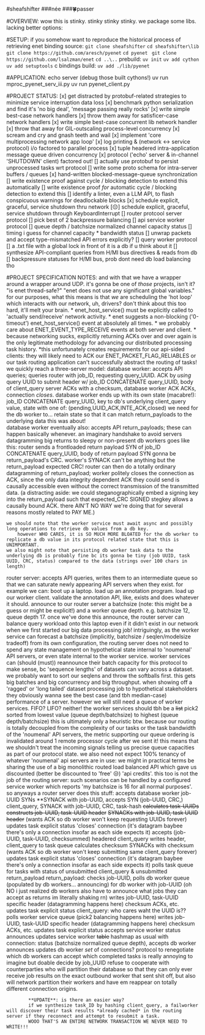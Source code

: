 #sheafshifter 
###née
###🍀passer

#OVERVIEW:
wow this is stinky. stinky stinky stinky.
we package some libs.
lacking better options:

#SETUP:
if you somehow want to reproduce the historical process of retrieving enet binding source:
`git clone sheafshifter`
`cd sheafshifter\lib`
`git clone https://github.com/aresch/pyenet`
`cd pyenet `
`git clone https://github.com/lsalzman/enet`
`cd ..\..`
prebuild:
`uv init`
`uv add cython`
`uv add setuptools`
c bindings build:
`uv add ./lib/pyenet`

#APPLICATION:
echo server (debug those built cythons!)
uv run mproc_pyenet_serv_iii.py
uv run pyenet_client.py

#PROJECT STATUS:
[x] get distracted by protobuf-related strategies to minimize service interruption data loss
[x] benchmark python serialization and find it's 'no big deal', 'message passing really rocks'
[x] write simple best-case network handlers
[x] throw them away for satisficer-case network handlers
[x] write simple best-case concurrent lib network handler
[x] throw that away for GIL-outscaling process-level concurrency 
[x] scream and cry and gnash teeth and wail
[x] implement 'core multiprocessing network app loop'
    [x] log printing & (network <-> service protocol) i/o factored to parallel process
    [x] tuple headered intra-application message queue driven concurrency
    [x] protocol ('echo' server & in-channel 'SHUTDOWN' client) factored out!
    [] actually use protobuf to persist unprocessed tasks wrt protocol
        [] write some proto schema for intra-server buffers / queues
    [x] hand-written blocked-message-queue synchronization
        [] write existence proof against cycle / blocking detection to extend this automatically
        [] write existence proof *for* automatic cycle / blocking detection to extend this
        [] identify a linter, even a LLM API, to flash conspicuous warnings for deadlockable blocks
        [x] schedule explicit, graceful, service shutdown thru network
        [😔] schedule explicit, graceful, service shutdown through KeyboardInterrupt 
[] router protcool server protocol
    [] pick best of 2 backpressure balancing
[] api service worker protocol
    [] queue depth / batchsize normalized channel capacity status
    [] timing i guess for channel capacity * bandwidth status
    [] unwrap packets and accept type-mismatched API errors explicitly?
[] query worker protocol
    [] a .txt file with a global lock in front of it is a db if u think about it
    [] synthesize API-compliant queries from H/MI bus directives & reads from db
    [] backpressure statuses for H/MI bus, prob dont need db load balancing tho

#PROJECT SPECIFICATION NOTES:
and with that we have a wrapper around a wrapper around UDP.
it's gonna be one of *those* projects, isn't it?
    "is enet thread-safe?"
    "enet does not use any significant global variables."
for our purposes, what this means is that *we* are scheduling the 'hot loop' which interacts with our network, uh, drivers? don't think about this too hard, it'll melt your brain.
    * enet_host_service()  must be explicitly called to 'actually send/receive' network activity.
    * enet suggests a non-blocking ('0-timeout') enet_host_service() event at absolutely all times.
    * we probably care about ENET_EVENT_TYPE_RECEIVE events at both server and client.
    * because networking sucks, explicitly returning ACKs over and over again is the only legitimate methodology for advancing our distributed processing task history.
    *this unfortunately creates requirements for our api-sided clients: they will likely need to ACK our ENET_PACKET_FLAG_RELIABLES or our task routing application can't successfully abstract the routing of tasks!
we quickly reach a three-server model:
database worker: 
    accepts API queries; queries router with job_ID, requesting query_UUID.
    ACK by *using* query UUID to submit header w/ job_ID CONCATENATE query_UUID, body of client_query
    server ACKs with a checksum, database worker ACK ACKs, connection *closes*.
    database worker ends up with its own state (macabre!): job_ID CONCATENATE query_UUID, key to db's underlying client_query value, state with one of: (pending,UUID_ACK,INTE_ACK,closed)
    we need for the db worker to... retain state so that it can match return_payloads to the underlying data this was about!   
database worker eventually also:
    accepts API return_payloads; these can happen basically whenever.
    an imaginary handshake to avoid servers datagramming big returns to sleepy or non-present db workers goes like this:
    router sends a frontloaded return payload SYN of job_ID CONCATENATE query_UUID, body of return payload SYN gonna be return_payload's CRC.
    worker's SYNACK can't be anything but the return_payload expected CRC!
    router can then do a totally ordinary datagramming of return_payload;
    worker politely closes the connection as ACK, since the only data integrity dependent ACK they could send is causally accessible even without the correct transmission of the transmitted data.
        (a distracting aside: we could steganographically embed a signing key into the return_payload such that expected_CRC SIGNED stegkey allows a causally bound ACK.
        there AIN'T NO WAY we're doing that for several reasons mostly related to PAY ME.)

    we should note that the worker service must await async and possibly long operations to retrieve db values from a db key.
        however WHO CARES, it is SO MUCH MORE BLOATED for the db worker to replicate a db value in its protocol related state that this is UNIMPORTANT.
    we also might note that persisting db worker task data to the underlying db is probably fine bc its gonna be tiny (job UUID, task UUID, CRC, status) compared to the data (strings over 100 chars in length)

router server:
    accepts API queries, writes them to an intermediate queue so that we can saturate newly appearing API servers when they exist. for example we can:
        boot up a laptop. 
        load up an annotation program.
        load up our worker client. validate the annotation API, like, exists and does whatever it should.
        announce to our router server a batchsize (note: this might be a guess or might be explicit!) and a worker queue depth. e.g. batchsize 12, queue depth 17.
    once we've done this announce, the router server can balance query workload onto this laptop even if it didn't exist in our network when we first started our big data processing job!
    intriguingly, as the worker service can forecast a batchsize (implicitly, batchsize / seqlen/modelsize tradeoff) from its own configuration, 
        the routing server does not need to spend any state management on hypothetical state internal to 'noumenal' API servers, or even state internal to the worker service.
        worker services can (should (must)) reannounce their batch capacity for this protocol to make sense, 
        bc 'sequence lengths' of datasets can vary across a dataset. 
            we probably want to sort our seqlens and throw the softballs first.
            this gets big batches and big concurrency and big throughput.
            when showing off a 'ragged' or 'long tailed' dataset processing job to hypothetical stakeholders they obviously wanna see the best case (and tbh median-case) performance of a server.
    however we will still need a queue of worker services.
    FIFO? LIFO? neither! the worker services should tbh be a ~~list~~ pick2 sorted from lowest 
    value (queue depth/batchsize) to highest (queue depth/batchsize)
        this is ultimately only a heuristic btw. 
        because our routing is totally decoupled from the complexity of our tasks or the task bandwidth of the 'noumenal' API servers,
        the metric supporting our queue ordering is invalidated around 1 remote processor cycle after we sent it!
        this means that we shouldn't treat the incoming signals telling us precise queue capacities as part of our protocol state.
        we also need not expect 100% tenancy of whatever 'noumenal' api servers are in use: we might in practical terms be sharing the use of a big monolithic routed load balanced API which gave us discounted (better be discounted to 'free' 😒) 'api credits'.
            this too is not the job of the routing server: such scenarios can be handled by a configured service worker which reports 'my batchsize is 16 for all normal purposes'.
so anyways a router server does this stuff:
    accepts database worker job-UUID SYNs
        **SYNACK with job-UUID,
        accepts SYN (job-UUID, CRC,) client_query,
        SYNACK with job-UUID, CRC, task-hash
            ~~calculates task-UUIDs~~
            ~~constructs job-UUID, task-UUID header~~
            ~~SYNACKs with job-UUID, task UUID header~~
        (wants ACK so db worker won't keep requesting UUIDs forever)
        updates task explicit status
        'closes' connection (it's datagram baybee there's only a connection insofar as each side expects it)
    accepts (job-UUID, task-UUID, checksummed) headered client_query
        writes header, client_query to task queue
        calculates checksum
        SYNACKs with checksum
        (wants ACK so db worker won't keep submitting same client_query forever)
        updates task explicit status
        'closes' connection (it's datagram baybee there's only a connection insofar as each side expects it)
    polls task queue for tasks with status of unsubmitted client_query & unsubmitted return_payload
        return_payload:
        checks job-UUID, polls db worker queue (populated by db workers... announcing) for db worker with job-UUID (oh NO i just realized db workers also have to announce what jobs they can accept as returns im literally shaking rn)
        writes job-UUID, task-UUID specific header
            (datagramming happens here)
            checksum ACKs, etc.
            updates task explicit status
        client_query:
        who cares waht the UUID is??
        polls worker service queue (pick2 balancing happens here)
        writes job-UUID, task-UUID specific header
            (datagramming happens here)
            checksum ACKs, etc.
            updates task explicit status
    accepts service worker status announces 
        updates service worker ~~table~~ hashmap as usual with connection: status (batchsize normalized queue depth),
    accepts db worker announces
        updates db worker *set* of connections?
        protocol to renegotiate which db workers can accept which completed tasks is really annoying to imagine but doable
            decide by job_UUID
            refuse to cooperate with counterparties who will partition their database so that they can only ever receive job results on the exact outbound worker that sent shit off, but also will network partition their workers and have em reappear on totally different connection origins.

            **UPDATE**: is there an easier way?
            if we synthesize task_ID by hashing client_query, a failworker will discover their task results *already cached* in the routing server if they reconnect and attempt to resubmit a task.
            WOOO THAT'S AN ENTIRE NETWORK TRANSACTION WE NEVER NEED TO WRITE!!!
    
        
    



